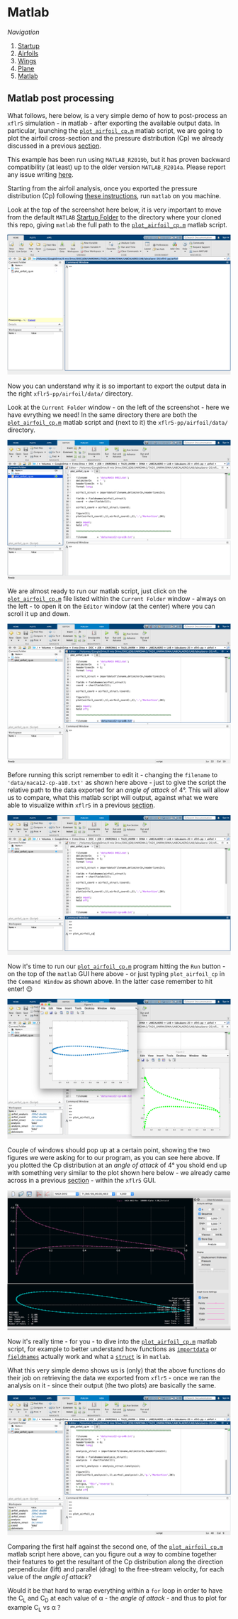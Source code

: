 # Matlab

_Navigation_

1. [Startup](startup.md)
2. [Airfoils](airfoils.md)
3. [Wings](wings.md)
4. [Plane](plane.md)
5. [Matlab](matlab.md)

## Matlab post processing

What follows, here below, is a very simple demo of how to post-process an `xflr5` simulation - in matlab - after exporting the available output data. In particular, launching the [`plot_airfoil_cp.m`](/xflr5-pp/airfoil/plot_airfoil_cp.m) matlab script, we are going to plot the airfoil cross-section and the pressure distribution (Cp) we already discussed in a previous [section](airfoils.md).

This example has been run using `MATLAB_R2019b`, but it has proven backward compatibility (at least) up to the older version `MATLAB_R2014a`. Please report any issue writing [here](mailto:andrea.gallegati@uniroma1.it).

Starting from the airfoil analysis, once you exported the pressure distribution (Cp) following [these instructions](airfoils.md), run `matlab` on you machine.

Look at the top of the screenshot here below, it is very important to move from the default `MATLAB` [Startup Folder](https://www.mathworks.com/help/matlab/matlab_env/matlab-startup-folder.html) to the directory where your cloned this repo, giving `matlab` the full path to the [`plot_airfoil_cp.m`](/xflr5-pp/airfoil/plot_airfoil_cp.m) matlab script. 

![alt text](screenshots/matlab_01.png)

Now you can understand why it is so important to export the output data in the right `xflr5-pp/airfoil/data/` directory.

Look at the `Current Folder` window - on the left of the screenshot - here we have evrything we need! In the same directory there are both the [`plot_airfoil_cp.m`](/xflr5-pp/airfoil/plot_airfoil_cp.m) matlab script and (next to it) the `xflr5-pp/airfoil/data/` directory.

![alt text](screenshots/matlab_02.png)

We are almost ready to run our matlab script, just click on the [`plot_airfoil_cp.m`](/xflr5-pp/airfoil/plot_airfoil_cp.m) file listed within the `Current Folder` window - always on the left - to open it on the `Editor` window (at the center) where you can scroll it up and down.

![alt text](screenshots/matlab_03.png)

Before running this script remember to edit it - changing the `filename` to `'data/naca12-cp-a10.txt'` as shown here above - just to give the script the relative path to the data exported for an *angle of attack* of 4°. This will allow us to compare, what this matlab script will output, against what we were able to visualize within `xflr5` in a previous [section](airfoils.md).

![alt text](screenshots/matlab_04.png)

Now it's time to run our [`plot_airfoil_cp.m`](/xflr5-pp/airfoil/plot_airfoil_cp.m) program hitting the `Run` button - on the top of the `matlab` GUI here above - or just typing `plot_airfoil_cp` in the `Command Window` as shown above. In the latter case remember to hit enter! :wink:

![alt text](screenshots/matlab_05.png)

Couple of windows should pop up at a certain point, showing the two figures we were asking for to our program, as you can see here above. If you plotted the Cp distribution at an *angle of attack* of 4° you shold end up with something very similar to the plot shown here below - we already came across in a previous [section](airfoils.md) - within the `xflr5` GUI.

![alt text](screenshots/airfoil_12.png)

Now it's really time - for you - to dive into the [`plot_airfoil_cp.m`](/xflr5-pp/airfoil/plot_airfoil_cp.m) matlab script, for example to better understand how functions as [`importdata`](https://www.mathworks.com/help/matlab/ref/importdata.html) or [`fieldnames`](https://www.mathworks.com/help/matlab/ref/fieldnames.html#mw_02c445a2-9807-4a4f-a1a2-e21705ebbea9) actually work and what a [`struct`](https://www.mathworks.com/help/matlab/ref/struct.html) is in `matlab`.

What this very simple demo shows us is (only) that the above functions do their job on retrieving the data we exported from `xflr5` - once we ran the analysis on it - since their output (the two plots) are basically the same.

![alt text](screenshots/matlab_06.png)

Comparing the first half against the second one, of the [`plot_airfoil_cp.m`](/xflr5-pp/airfoil/plot_airfoil_cp.m) matlab script here above, can you figure out a way to combine together their features to get the resultant of the Cp distribution along the direction perpendicular (lift) and parallel (drag) to the free-stream velocity, for each value of the *angle of attack*?

Would it be that hard to wrap everything within a `for` loop in order to have the C<sub>L</sub> and C<sub>D</sub> at each value of &alpha; - the *angle of attack* - and thus to plot for example C<sub>L</sub> vs &alpha; ?

